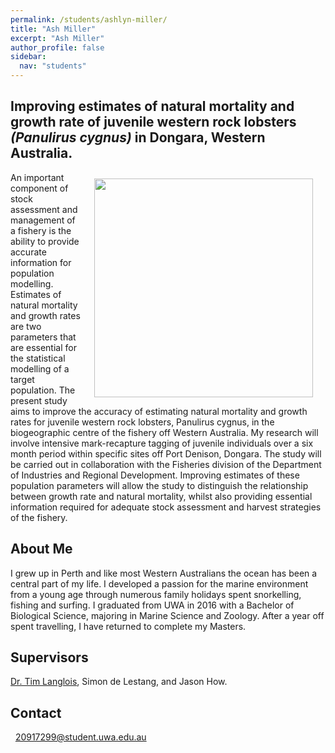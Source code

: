```yaml
---
permalink: /students/ashlyn-miller/
title: "Ash Miller"
excerpt: "Ash Miller"
author_profile: false
sidebar:
  nav: "students"
---
```

## Improving estimates of natural mortality and growth rate of juvenile western rock lobsters *(Panulirus cygnus)* in Dongara, Western Australia.
<img class="philprofile" src='/images/Ash_L.jpg' align='right' width="350" hspace="20" vspace="10">

An important component of stock assessment and management of a fishery is the ability to provide accurate information for population modelling. Estimates of natural mortality and growth rates are two parameters that are essential for the statistical modelling of a target population. The present study aims to improve the accuracy of estimating natural mortality and growth rates for juvenile western rock lobsters, Panulirus cygnus, in the biogeographic centre of the fishery off Western Australia. My research will involve intensive mark-recapture tagging of juvenile individuals over a six month period within specific sites off Port Denison, Dongara. The study will be carried out in collaboration with the Fisheries division of the Department of Industries and Regional Development. Improving estimates of these population parameters will allow the study to distinguish the relationship between growth rate and natural mortality, whilst also providing essential information required for adequate stock assessment and harvest strategies of the fishery.

## About Me
I grew up in Perth and like most Western Australians the ocean has been a central part of my life. I developed a passion for the marine environment from a young age through numerous family holidays spent snorkelling, fishing and surfing. I graduated from UWA in 2016 with a Bachelor of Biological Science, majoring in Marine Science and Zoology. After a year off spent travelling, I have returned to complete my Masters.

## Supervisors
[Dr. Tim Langlois](https://uwamegfisheries.github.io/researchers/tim-langlois/ "Tim Langlois"), Simon de Lestang, and Jason How.

## Contact
<p class="phoneemail"><i class="far fa-envelope-open"></i>&nbsp;&nbsp;<a href="mailto:20917299@student.uwa.edu.au">20917299@student.uwa.edu.au</a><br>

